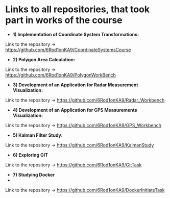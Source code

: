 # Links to all repositories, that took part in works of the course

- **1) Implementation of Coordinate System Transformations:**

Link to the repository -> https://github.com/6Rod1onKA9/CoordinateSystemsCourse

- **2) Polygon Area Calculation:**

Link to the repository -> https://github.com/6Rod1onKA9/PolygonWorkBench

- **3) Development of an Application for Radar Measurement Visualization:**

Link to the repository -> https://github.com/6Rod1onKA9/Radar_Workbench

- **4) Development of an Application for GPS Measurements Visualization:**

Link to the repository -> https://github.com/6Rod1onKA9/GPS_Workbench

- **5) Kalman Filter Study:**

Link to the repository -> https://github.com/6Rod1onKA9/KalmanStudy

- **6) Exploring GIT**

Link to the repository -> https://github.com/6Rod1onKA9/GitTask

- **7) Studying Docker**
- 
Link to the repository -> https://github.com/6Rod1onKA9/DockerInitiateTask
